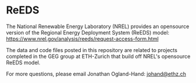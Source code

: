 # ReEDS

The National Renewable Energy Laboratory (NREL) provides an opensource version of the Regional Energy Deployment System (ReEDS) model: https://www.nrel.gov/analysis/reeds/request-access-form.html

The data and code files posted in this repository are related to projects completed in the GEG group at ETH-Zurich that build off NREL's opensource ReEDS model.

For more questions, please email Jonathan Ogland-Hand: johand@ethz.ch
